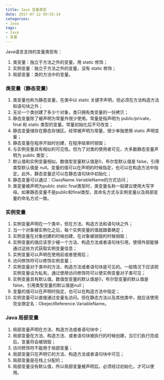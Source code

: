 ```yaml
---
title: Java 变量类型
date: 2017-07-12 09:55:14
categories:
- Java
tags:
- Java
- 变量
---
```

 Java语言支持的变量类型有：

 1. 类变量：独立于方法之外的变量，用 static 修饰；
 2. 实例变量：独立于方法之外的变量，没有 static 修饰；
 3. 局部变量：类的方法中的变量。

<!-- more -->

### 类变量（静态变量）
1. 类变量也称为静态变量，在类中以 static 关键字声明，但必须在方法构造方法和语句块之外；
2. 无论一个类创建了多少个对象，类只拥有类变量的一份拷贝；
3. 静态变量除了被声明为常量外很少使用。常量是指声明为 public/private，final 和 static 类型的变量。常量初始化后不可改变；
5. 静态变量储存在静态存储区。经常被声明为常量，很少单独使用 static 声明变量；
6. 静态变量在程序开始时创建，在程序结束时销毁；
7. 与实例变量具有相似的可见性。但为了对类的使用者可见，大多数静态变量声明为 public 类型；
8. 默认值和实例变量相似。数值型变量默认值是0，布尔型默认值是 false，引用类型默认值是 null。变量的值可以在声明的时候指定，也可以在构造方法中指定。此外，静态变量还可以在静态语句块中初始化；
10. 静态变量可以通过：ClassName.VariableName的方式访问；
11. 类变量被声明为public static final类型时，类变量名称一般建议使用大写字母。如果静态变量不是public和final类型，其命名方式与实例变量以及局部变量的命名方式一致。

### 实例变量
1. 实例变量声明在一个类中，但在方法、构造方法和语句块之外；
2. 当一个对象被实例化之后，每个实例变量的值就跟着确定；
3. 实例变量在对象创建的时候创建，在对象被销毁的时候销毁；
4. 实例变量的值应该至少被一个方法、构造方法或者语句块引用，使得外部能够通过这些方式获取实例变量信息；
5. 实例变量可以声明在使用前或者使用后；
6. 访问修饰符可以修饰实例变量；
7. 实例变量对于类中的方法、构造方法或者语句块是可见的。一般情况下应该把实例变量设为私有。通过使用访问修饰符可以使实例变量对子类可见；
9. 实例变量具有默认值。数值型变量的默认值是0，布尔型变量的默认值是false，引用类型变量的默认值是null；
10. 变量的值可以在声明时指定，也可以在构造方法中指定；
11. 实例变量可以直接通过变量名访问。但在静态方法以及其他类中，就应该使用完全限定名：ObejectReference.VariableName。

### Java 局部变量
1. 局部变量声明在方法、构造方法或者语句块中；
2. 局部变量在方法、构造方法、或者语句块被执行的时候创建，当它们执行完成后，变量将会被销毁；
3. 访问修饰符不能用于局部变量；
4. 局部变量只在声明它的方法、构造方法或者语句块中可见；
5. 局部变量是在栈上分配的；
6. 局部变量没有默认值，所以局部变量被声明后，必须经过初始化，才可以使用。
